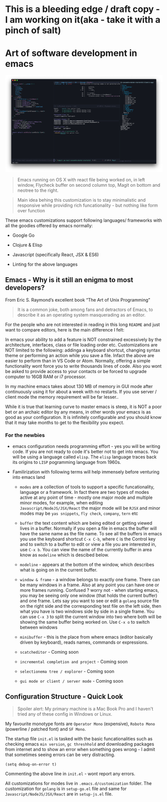
# This is a bleeding edge / draft copy - I am working on it(aka - take it with a pinch of salt)

# Art of software development in emacs

![Emacs 26.1](img/emacs.png "Emacs 26.1")



> Emacs running on OS X with react file being worked on, in left window, Flycheck buffer on second column top, Magit on bottom and neotree to the right.

> Main idea behing this customization is to stay minimalistic and responsive while providing rich funcationality - but nothing like form over function

These emacs customizations support following languages/ frameworks with all the goodies offered by emacs normally:

* Google Go

* Clojure & Elisp

* Javascript (specifically React, JSX & ES6)

* Linting for the above languages


## Emacs - Why is it still an enigma to most developers?

From Eric S. Raymond’s excellent book “The Art of Unix Programming”
> It is a common joke, both among fans and detractors of Emacs, to describe it as an operating system masquerading as an editor.

For the people who are not interested in reading in this long `README` and just want to compare editors, here is the main difference I felt:

In emacs your ability to add a feature is NOT constrained excessively by the architecture, interfaces, class or file loading order etc. Customizations are NOT limited to the following: addinga a keyboard shortcut, changing syntax theme or performing an action while you save a file. Infact the above are easier to perform than in VS Code or Atom. Normally, offering a simple functionality wont force you to write thousands lines of code.  Also you wont be asked to provide access to your contacts or be forced to upgrade computer to 16GB RAM or i7 processor.

In my machine emacs takes about 130 MB of memory in GUI mode after continuously using it for about a week with no restarts. If you use server / client mode the memory requirement will be far lesser..


While it is true that learning curve to master emacs is steep, it is NOT a poor bet or an archaic editor by any means, in other words your emacs is as good as your configuration. It is infinitely configurable and you should know that it may take months to get to the flexibility you expect.

### For the newbies

* emacs configuration needs programming effort - yes you will be writing code. If you are not ready to code it's better not to get into emacs. You will be using a language called `elisp`. The `elisp` language traces back its origins to `LISP` pogramming language from 1960s.

* Familirization with following terms will help immensely before venturing into emacs land

    * `modes` are a collection of tools to support a specific funcationality, language or a framework. In fact there are two types of modes active at any point of time -  mostly one major mode and multiple minor modes, for example, when editing `Javascript/NodeJS/JSX/React` the major mode will be `RJSX` and minor modes may be `yas snippets`, `fly check`, `company`, `tern` etc

    * `buffer` the text content which are being edited or getting viewed lives in a buffer. Normally if you open a file in emacs the buffer will have the same name as the file name. To see all the buffers in emacs you use the keyboard shortcut `C-x C-b`, where `C` is the Control key and to switch to a buffer to edit or view a file you are interested in, use `C-x b`. You can view the name of the currently buffer in area know as `modeline` which is descibed below.

    * `modeline` - appears at the bottom of the window, which describes what is going on in the current buffer.
    * `window & frame` - a window belongs to exactly one frame. There can be many windows in a frame. Also at any point you can have one or more frames running. Confused ? worry not - when starting emacs, you may be seeing only one window (that holds the current buffer) and one frame.  Lets say you want to see or edit a `golang` source file on the right side and the corresponding test file on the left side, then what you have is two windows side by side in a single frame. You can use `C-x 3` to split the current window into two where both will be showing the same buffer being worked on. Use `C-x o` to switch between windows


    * `minibuffer` - this is the place from where emacs (editor basically driven by keyboard), reads names, commands or expressions.

    * `scatcheditor` - Coming soon

    * `incremental completion and project` - Coming soon

    * `selectionema tree / explorer` - Coming soon

    * `gui mode or client / server mode` - Coming soon

## Configuration Structure - Quick Look

> Spoiler alert: My primary machine is a Mac Book Pro and I haven't tried any of these config in Windows or Linux.

My favourite monotype fonts are `Operator Mono` (expensive), `Roboto Mono` (powerline / patched font) and `SF Mono`.


The startup file `init.el` is tasked with the basic funcationalities such as checking emacs `min version`, `gc threshhold` and downloading packages from internet and to show an error when something goes wrong - I admit that sometimes seeing errors can be very distracting.

```eslisp
(setq debug-on-error t)
```

Commenting the above line in `init.el` - wont report any errors.


All customizations for modes live in `.emacs.d/customization` folder. The customization for `golang` is in `setup-go.el` file and same for `Javascript/NodeJS/JSX/React` are in `setup-js.el` file.
